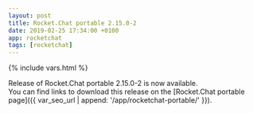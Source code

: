 ```yaml
---
layout: post
title: Rocket.Chat portable 2.15.0-2
date: 2019-02-25 17:34:00 +0100
app: rocketchat
tags: [rocketchat]
---
```

{% include vars.html %}

Release of Rocket.Chat portable 2.15.0-2 is now available.<br />
You can find links to download this release on the [Rocket.Chat portable page]({{ var_seo_url | append: '/app/rocketchat-portable/' }}).